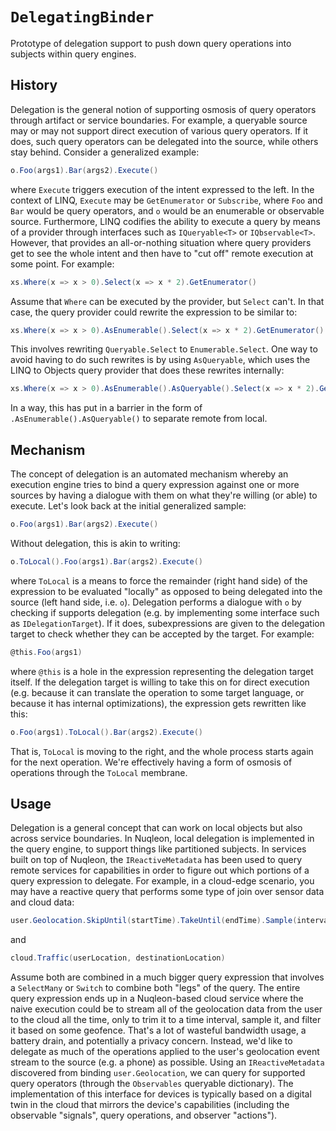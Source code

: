 # `DelegatingBinder`

Prototype of delegation support to push down query operations into subjects within query engines.

## History

Delegation is the general notion of supporting osmosis of query operators through artifact or service boundaries. For example, a queryable source may or may not support direct execution of various query operators. If it does, such query operators can be delegated into the source, while others stay behind. Consider a generalized example:

```csharp
o.Foo(args1).Bar(args2).Execute()
```

where `Execute` triggers execution of the intent expressed to the left. In the context of LINQ, `Execute` may be `GetEnumerator` or `Subscribe`, where `Foo` and `Bar` would be query operators, and `o` would be an enumerable or observable source. Furthermore, LINQ codifies the ability to execute a query by means of a provider through interfaces such as `IQueryable<T>` or `IQbservable<T>`. However, that provides an all-or-nothing situation where query providers get to see the whole intent and then have to "cut off" remote execution at some point. For example:

```csharp
xs.Where(x => x > 0).Select(x => x * 2).GetEnumerator()
```

Assume that `Where` can be executed by the provider, but `Select` can't. In that case, the query provider could rewrite the expression to be similar to:

```csharp
xs.Where(x => x > 0).AsEnumerable().Select(x => x * 2).GetEnumerator()
```

This involves rewriting `Queryable.Select` to `Enumerable.Select`. One way to avoid having to do such rewrites is by using `AsQueryable`, which uses the LINQ to Objects query provider that does these rewrites internally:

```csharp
xs.Where(x => x > 0).AsEnumerable().AsQueryable().Select(x => x * 2).GetEnumerator()
```

In a way, this has put in a barrier in the form of `.AsEnumerable().AsQueryable()` to separate remote from local.

## Mechanism

The concept of delegation is an automated mechanism whereby an execution engine tries to bind a query expression against one or more sources by having a dialogue with them on what they're willing (or able) to execute. Let's look back at the initial generalized sample:

```csharp
o.Foo(args1).Bar(args2).Execute()
```

Without delegation, this is akin to writing:

```csharp
o.ToLocal().Foo(args1).Bar(args2).Execute()
```

where `ToLocal` is a means to force the remainder (right hand side) of the expression to be evaluated "locally" as opposed to being delegated into the source (left hand side, i.e. `o`). Delegation performs a dialogue with `o` by checking if supports delegation (e.g. by implementing some interface such as `IDelegationTarget`). If it does, subexpressions are given to the delegation target to check whether they can be accepted by the target. For example:

```csharp
@this.Foo(args1)
```

where `@this` is a hole in the expression representing the delegation target itself. If the delegation target is willing to take this on for direct execution (e.g. because it can translate the operation to some target language, or because it has internal optimizations), the expression gets rewritten like this:

```csharp
o.Foo(args1).ToLocal().Bar(args2).Execute()
```

That is, `ToLocal` is moving to the right, and the whole process starts again for the next operation. We're effectively having a form of osmosis of operations through the `ToLocal` membrane.

## Usage

Delegation is a general concept that can work on local objects but also across service boundaries. In Nuqleon, local delegation is implemented in the query engine, to support things like partitioned subjects. In services built on top of Nuqleon, the `IReactiveMetadata` has been used to query remote services for capabilities in order to figure out which portions of a query expression to delegate. For example, in a cloud-edge scenario, you may have a reactive query that performs some type of join over sensor data and cloud data:

```csharp
user.Geolocation.SkipUntil(startTime).TakeUntil(endTime).Sample(interval).Where(geofence)
```

and

```csharp
cloud.Traffic(userLocation, destinationLocation)
```

Assume both are combined in a much bigger query expression that involves a `SelectMany` or `Switch` to combine both "legs" of the query. The entire query expression ends up in a Nuqleon-based cloud service where the naive execution could be to stream all of the geolocation data from the user to the cloud all the time, only to trim it to a time interval, sample it, and filter it based on some geofence. That's a lot of wasteful bandwidth usage, a battery drain, and potentially a privacy concern. Instead, we'd like to delegate as much of the operations applied to the user's geolocation event stream to the source (e.g. a phone) as possible. Using an `IReactiveMetadata` discovered from binding `user.Geolocation`, we can query for supported query operators (through the `Observables` queryable dictionary). The implementation of this interface for devices is typically based on a digital twin in the cloud that mirrors the device's capabilities (including the observable "signals", query operations, and observer "actions").
